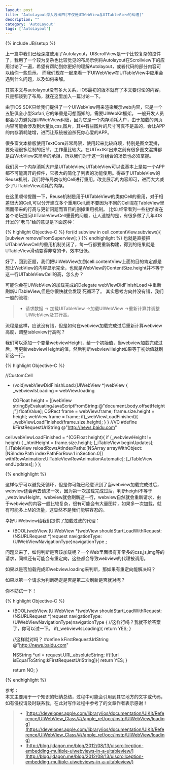 ```yaml
---
layout: post
title: "AutoLayout深入浅出四[不仅是UIWebView与UITableView的纠缠]"
description: ""
category: 'AutoLayout'
tags: ['AutoLayout']
---
```

{% include JB/setup %}

上一篇中我们已经深度使用了Autolayout，UIScrollView是一个比较复杂的控件了，我用了一个较为复杂也比较觉见的布局示例将Autolayout在Scrollview下的应用讨论了一遍，希望有帮助到你更好的理解Autolayout，或者代码的部分内容可以给你一些启示。
而我们现在一起来看一下UIWebView在UITableView中应用会遇到什么问题，以及如何来解。

<!--more-->


其实本文与autolayout没有多大关系，iOS最初的版本就有了本文要讨论的内容，只是都谈到了布局，就在这里加入一篇讨论一下。

由于iOS SDK只给我们提供了一个UIWebView用来渲染展示web内容，它是一个五脏俱全小型Safari,它的笨重是可想而知的，需要UIWebKit框架。
一般开发人员都会尽力避免跟UIWebView纠缠，因为它是一个内存消耗大户，由于加载的网页内容可能会涉及到大量js,css,图片，其中有些图片的尺寸可真不是盖的，会让APP的内存消耗陡增，进而让系统被迫杀死你心爱的APP。

很多富文本排版使用TextCore非常局限，使用起来比较麻烦，特别是图文混排，要处理很多绘制的细节，工作量比较大。在UITextKit出来之前有很多图文混排都是由WebView来简单的承担，所以我们对于这一对组合的场景也必须掌握。

我们另一个内存消耗大户是UITableView,UITableView可以说基本上是每一个APP都不可能离开的控件，它极大的简化了列表的功能使用。得益于UITableView的Reuse机制，我们将布局类似的Cell进行重用，改变展示的内容即可，进而大大减少了UITableView消耗的内存。

在这里顺带提醒一下，Reuse机制是用于UITableView的类似Cell的重用，对于相差很大的Cell,可以分开建立多个重用Cell,而不要因为不同的Cell混在TableView里面而带来的行高与更新问题而盲目的删掉重用机制。
比如,经常看到一些初学者在各个论坛提问UITableViewCell重叠的问题，让人遗憾的是，有很多做了几年iOS开发的"老鸟"给的意见是下面这种：

{% highlight Objective-C %}
for(id subview in cell.contentView.subviews){
    [subview removeFromSuperview];
}
{% endhighlight %}
也就是直接把UITableViewCell的重用机制关闭了，每一行都要重新构建，得到的结果就是UTableView滑动变得非常的卡，效率很低。

好了，回到正题，我们把UIWebView加到cell.contentView上面的目的肯定都是想让WebView的内容显示完全，也就是WebView的ContentSize.height并不等于这一行UITableViewCell的高，怎么办？

可能你会在UIWebView的加载完成的Delegate webViewDidFinishLoad 中重新刷新UITableView,但是你很快就会发现 死循环了。
其实思考方向并没有错，我们一般的流程:  

> * 请求数据 -> 加载UITableView ->加载UIWebView ->重新计算并调整UIWebView及其行高。

流程是这样，应该没有错，但是如何在webview加载完成过后重新计算webview高度，调整tableview行高呢？

我们可以添加一个变量webviewHeight，给一个初始值，当webview加载完成过后，再更新webviewHeight的值，然后判断webviewHeight如果等于初始值就刷新这一行。

{% highlight Objective-C %}

//CustomCell
- (void)webViewDidFinishLoad:(UIWebView *)webView {
	_webviewIsLoading = webView.loading

	CGFloat height = [[webView stringByEvaluatingJavaScriptFromString:@"document.body.offsetHeight;"] floatValue];
	CGRect frame = webView.frame;
	frame.size.height = height;
	webView.frame = frame;
	if(_webViewLoadFinished){
		_webViewLoadFinished(frame.size.height);
	}
}
//VC
#define kFirstRequestUrlString @"http://news.baidu.com"

cell.webViewLoadFinished = ^(CGFloat height){
	if (_webviewHeight != height) {
        _htmlHeight = frame.size.height;
        [_iTableView beginUpdates];
        [_iTableView reloadRowsAtIndexPaths:[NSArray arrayWithObject:[NSIndexPath indexPathForRow:1 inSection:0]] withRowAnimation:UITableViewRowAnimationAutomatic];
        [_iTableView endUpdates];
    }
};

{% endhighlight %}

这样似乎可以避免死循环，但是你可能已经意识到了当webview加载完成过后，webview还会再去请求一次，因为第一次加载完成过后，判断height不等于_webviewHeight，webview就会刷新这一行，webview自然就会重新请求，由于webview的内容一般比较复杂，很有可能会有大量图片，如果多一次加载，就有可能多上M的流量，这显然不是我们能够容忍的。

幸好UIWebview给我们提供了加载过滤的代理：

- (BOOL)webView:(UIWebView *)webView shouldStartLoadWithRequest:(NSURLRequest *)request navigationType:(UIWebViewNavigationType)navigationType ;

问题又来了，如何判断是否该加载呢？一个Web里面很有非常多的css,js,img等的请求，同样还有可能会有重定向，这些都会导致webview的代理被调用。

如果以是否加载完成即webview.loading来判断，那如果有重定向能解决吗？

如果以第一个请求为判断确定是否是第二次刷新是否就对呢？

你不妨试一下！


{% highlight Objective-C %}


- (BOOL)webView:(UIWebView *)webView shouldStartLoadWithRequest:(NSURLRequest *)request navigationType:(UIWebViewNavigationType)navigationType {
	//这样行吗？我就不给答案了，你可以试一下。
	if(_webviewIsLoading){
		return YES;
	}

	//这样就对吗？
#define kFirstRequestUrlString @"http://news.baidu.com"

    NSString *url = request.URL.absoluteString;
    if(![url isEqualToString:kFirstRequestUrlString]){
    	return YES;
    }

    return NO;
}

{% endhighlight %}




参考：  
本文主要用于一个知识的归纳总结，过程中可能会引用到其它地方的文字或代码，如有侵权请及时联系我，在此对写作过程中参考了的文章作者表示感谢！ 

> * [https://developer.apple.com/library/ios/documentation/UIKit/Reference/UIWebView_Class/#//apple_ref/occ/instp/UIWebView/loading](https://developer.apple.com/library/ios/documentation/UIKit/Reference/UIWebView_Class/#//apple_ref/occ/instp/UIWebView/loading)    
> * [http://blog.jldagon.me/blog/2012/08/13/uiscrollception-embedding-multiple-uiwebviews-in-a-uitableview/](http://blog.jldagon.me/blog/2012/08/13/uiscrollception-embedding-multiple-uiwebviews-in-a-uitableview/)  










